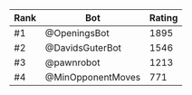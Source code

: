 Rank|Bot|Rating
---|---|---
#1|@OpeningsBot|1895
#2|@DavidsGuterBot|1546
#3|@pawnrobot|1213
#4|@MinOpponentMoves|771
